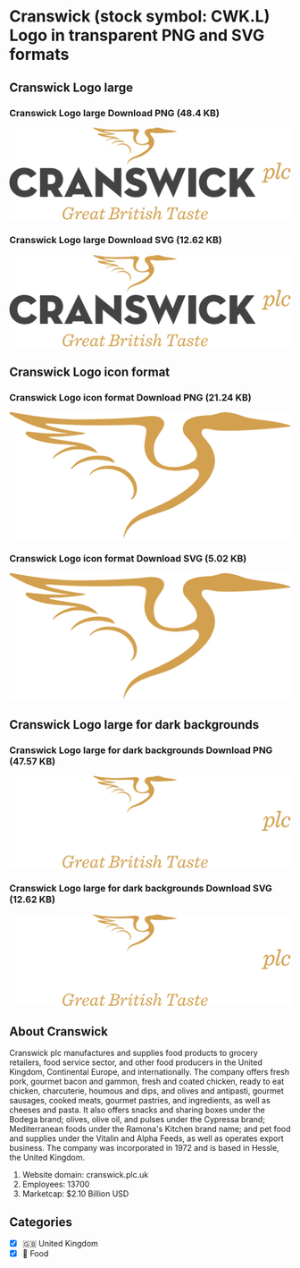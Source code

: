 # Cranswick (stock symbol: CWK.L) Logo in transparent PNG and SVG formats

## Cranswick Logo large

### Cranswick Logo large Download PNG (48.4 KB)

![Cranswick Logo large Download PNG (48.4 KB)](/img/orig/CWK.L_BIG-cd3eef3c.png)

### Cranswick Logo large Download SVG (12.62 KB)

![Cranswick Logo large Download SVG (12.62 KB)](/img/orig/CWK.L_BIG-00c2c0b7.svg)

## Cranswick Logo icon format

### Cranswick Logo icon format Download PNG (21.24 KB)

![Cranswick Logo icon format Download PNG (21.24 KB)](/img/orig/CWK.L-56bcf7e7.png)

### Cranswick Logo icon format Download SVG (5.02 KB)

![Cranswick Logo icon format Download SVG (5.02 KB)](/img/orig/CWK.L-5ce18dc0.svg)

## Cranswick Logo large for dark backgrounds

### Cranswick Logo large for dark backgrounds Download PNG (47.57 KB)

![Cranswick Logo large for dark backgrounds Download PNG (47.57 KB)](/img/orig/CWK.L_BIG.D-cfcdf355.png)

### Cranswick Logo large for dark backgrounds Download SVG (12.62 KB)

![Cranswick Logo large for dark backgrounds Download SVG (12.62 KB)](/img/orig/CWK.L_BIG.D-64cd1ba0.svg)

## About Cranswick

Cranswick plc manufactures and supplies food products to grocery retailers, food service sector, and other food producers in the United Kingdom, Continental Europe, and internationally. The company offers fresh pork, gourmet bacon and gammon, fresh and coated chicken, ready to eat chicken, charcuterie, houmous and dips, and olives and antipasti, gourmet sausages, cooked meats, gourmet pastries, and ingredients, as well as cheeses and pasta. It also offers snacks and sharing boxes under the Bodega brand; olives, olive oil, and pulses under the Cypressa brand; Mediterranean foods under the Ramona's Kitchen brand name; and pet food and supplies under the Vitalin and Alpha Feeds, as well as operates export business. The company was incorporated in 1972 and is based in Hessle, the United Kingdom.

1. Website domain: cranswick.plc.uk
2. Employees: 13700
3. Marketcap: $2.10 Billion USD


## Categories
- [x] 🇬🇧 United Kingdom
- [x] 🍴 Food

